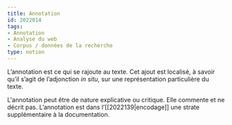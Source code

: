 ```yaml
---
title: Annotation
id: 2022014
tags:
- Annotation
- Analyse du web
- Corpus / données de la recherche
type: notion
---
```


L’annotation est ce qui se rajoute au texte. Cet ajout est localisé, à savoir qu’il s’agit de l’adjonction *in situ*, sur une représentation particulière du texte.

L'annotation peut être de nature explicative ou critique. Elle commente et ne décrit pas. L’annotation est dans l’[[2022139|encodage]] une strate supplémentaire à la documentation.

